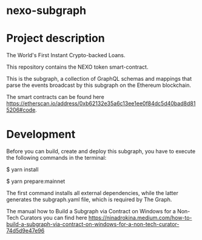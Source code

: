 # nexo-subgraph
# Project description

The World's First Instant Crypto-backed Loans.

This repository contains the NEXO token smart-contract.

This is the subgraph, a collection of GraphQL schemas and mappings that parse the events broadcast by this subgraph on the Ethereum blockchain.

The smart contracts can be found here https://etherscan.io/address/0xb62132e35a6c13ee1ee0f84dc5d40bad8d815206#code.

# Development
Before you can build, create and deploy this subgraph, you have to execute the following commands in the terminal:

$ yarn install

$ yarn prepare:mainnet

The first command installs all external dependencies, while the latter generates the subgraph.yaml file, which is required by The Graph.

The manual how to Build a Subgraph via Contract on Windows for a Non-Tech Curators you can find here https://ninadrokina.medium.com/how-to-build-a-subgraph-via-contract-on-windows-for-a-non-tech-curator-74d5d9e47e96
